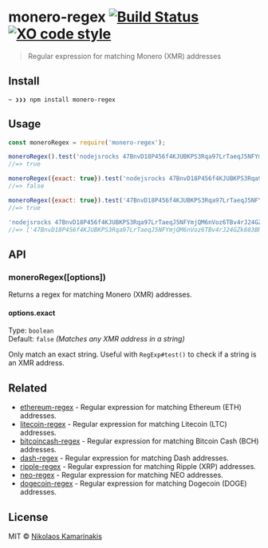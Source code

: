# monero-regex [![Build Status](https://travis-ci.org/k4m4/monero-regex.svg?branch=master)](https://travis-ci.org/k4m4/monero-regex) [![XO code style](https://img.shields.io/badge/code_style-XO-5ed9c7.svg)](https://github.com/xojs/xo)

> Regular expression for matching Monero (XMR) addresses


## Install

```
~ ❯❯❯ npm install monero-regex
```


## Usage

```js
const moneroRegex = require('monero-regex');

moneroRegex().test('nodejsrocks 47BnvD18P456f4KJUBKPS3Rqa97LrTaeqJ5NFYmjQM6nVoz6TBv4rJ24GZk883BNo22fAKbr8BSuTjhQC6K7DsSJFa8SHDs');
//=> true

moneroRegex({exact: true}).test('nodejsrocks 47BnvD18P456f4KJUBKPS3Rqa97LrTaeqJ5NFYmjQM6nVoz6TBv4rJ24GZk883BNo22fAKbr8BSuTjhQC6K7DsSJFa8SHDs foo');
//=> false

moneroRegex({exact: true}).test('47BnvD18P456f4KJUBKPS3Rqa97LrTaeqJ5NFYmjQM6nVoz6TBv4rJ24GZk883BNo22fAKbr8BSuTjhQC6K7DsSJFa8SHDs');
//=> true

'nodejsrocks 47BnvD18P456f4KJUBKPS3Rqa97LrTaeqJ5NFYmjQM6nVoz6TBv4rJ24GZk883BNo22fAKbr8BSuTjhQC6K7DsSJFa8SHDs unicorn 42oAxV3DVXXG3HhyCyi2xaPukKXbip9Sx1YuJtoCqjZRSze4tYCq7n3VUswDBFV59Zev8yfHSZro4TUwXumtRWnQ8xQipkC rainbow'.match(moneroRegex());
//=> ['47BnvD18P456f4KJUBKPS3Rqa97LrTaeqJ5NFYmjQM6nVoz6TBv4rJ24GZk883BNo22fAKbr8BSuTjhQC6K7DsSJFa8SHDs', '42oAxV3DVXXG3HhyCyi2xaPukKXbip9Sx1YuJtoCqjZRSze4tYCq7n3VUswDBFV59Zev8yfHSZro4TUwXumtRWnQ8xQipkC']
```


## API

### moneroRegex([options])

Returns a regex for matching Monero (XMR) addresses.

#### options.exact

Type: `boolean`<br>
Default: `false` *(Matches any XMR address in a string)*

Only match an exact string. Useful with `RegExp#test()` to check if a string is an XMR address.


## Related

- [ethereum-regex](https://github.com/k4m4/ethereum-regex) - Regular expression for matching Ethereum (ETH) addresses.
- [litecoin-regex](https://github.com/k4m4/litecoin-regex) - Regular expression for matching Litecoin (LTC) addresses.
- [bitcoincash-regex](https://github.com/k4m4/bitcoincash-regex) - Regular expression for matching Bitcoin Cash (BCH) addresses.
- [dash-regex](https://github.com/k4m4/dash-regex) - Regular expression for matching Dash addresses.
- [ripple-regex](https://github.com/k4m4/ripple-regex) - Regular expression for matching Ripple (XRP) addresses.
- [neo-regex](https://github.com/k4m4/neo-regex) - Regular expression for matching NEO addresses.
- [dogecoin-regex](https://github.com/k4m4/dogecoin-regex) - Regular expression for matching Dogecoin (DOGE) addresses.


## License

MIT © [Nikolaos Kamarinakis](https://nikolaskama.me)